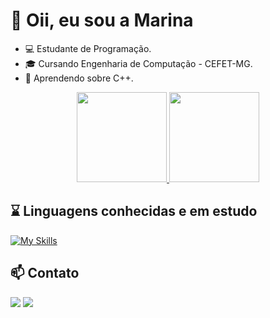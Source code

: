 # 💫 Oii, eu sou a Marina


- 💻 Estudante de Programação.
- 🎓 Cursando Engenharia de Computação - CEFET-MG.
- 🌱 Aprendendo sobre C++.
  
<div align="center">
    <a href="https://github.com/marinastefane">
      <img height="144em" src="https://github-readme-stats.vercel.app/api?username=marinastefane&theme=omni&show_icons=true"/>
      <img height="144em" src="https://github-readme-stats.vercel.app/api/top-langs/?username=marinastefane&layout=compact&langs-count=7&theme=omni"/>
    </a>
</div>

## ⌛ Linguagens conhecidas e em estudo
          
[![My Skills](https://skillicons.dev/icons?i=c,java,cpp,html,css)](https://skillicons.dev)

## 📫 Contato

<a href = "mailto:marinadelfino03@gmail.com"><img loading="lazy" src="https://img.shields.io/badge/Gmail-D14836?style=for-the-badge&logo=gmail&logoColor=white" target="_blank"></a>
<a href="https://www.linkedin.com/in/marinastefane" target="_blank"><img loading="lazy" src="https://img.shields.io/badge/-LinkedIn-%230077B5?style=for-the-badge&logo=linkedin&logoColor=white" target="_blank"></a>   

